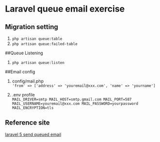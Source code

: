 # Laravel queue email exercise

## Migration setting

  1. `php artisan queue:table`
  2. `php artisan queue:failed-table`

##Queue Listening
  1. `php artisan queue:listen`

##Email config

  1. config/mail.php <br>
    `'from' => ['address' => 'youremail@xxx.com', 'name' => 'yourname']`

  2. .env profile <br>
    `
    MAIL_DRIVER=smtp
    MAIL_HOST=smtp.gmail.com
    MAIL_PORT=587
    MAIL_USERNAME=youremail@xxx.com
    MAIL_PASSWORD=yourpassword
    MAIL_ENCRYPTION=tls
    `

## Reference site
  [laravel 5 send queued email](https://www.youtube.com/watch?v=FiQn87SA7to)
